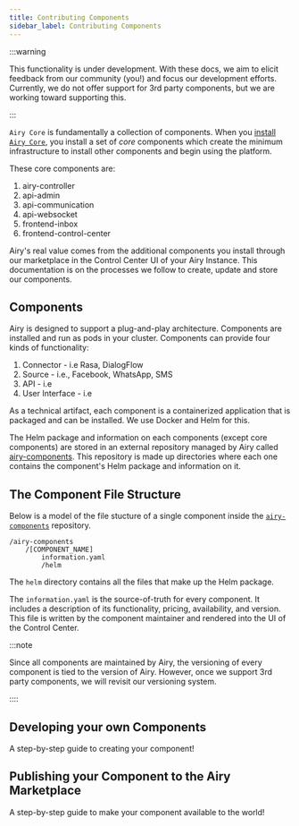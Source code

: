 ```yaml
---
title: Contributing Components
sidebar_label: Contributing Components
---
```


:::warning

This functionality is under development. With these docs, we aim to elicit feedback from our community (you!) and focus our development efforts. Currently, we do not offer support for 3rd party components, but we are working toward supporting this.

:::

`Airy Core` is fundamentally a collection of components. When you [install `Airy Core`](../getting-started/installation/introduction.md), you install a set of _core_ components which create the minimum infrastructure to install other components and begin using the platform.

These core components are:

1. airy-controller
2. api-admin
3. api-communication
4. api-websocket
5. frontend-inbox
6. frontend-control-center

Airy's real value comes from the additional components you install through our marketplace in the Control Center UI of your Airy Instance. This documentation is on the processes we follow to create, update and store our components.

## Components

Airy is designed to support a plug-and-play architecture. Components are installed and run as pods in your cluster. Components can provide four kinds of functionality:

1. Connector - i.e Rasa, DialogFlow
2. Source - i.e., Facebook, WhatsApp, SMS
3. API - i.e
4. User Interface - i.e

As a technical artifact, each component is a containerized application that is packaged and can be installed. We use Docker and Helm for this.

The Helm package and information on each components (except core components) are stored in an external repository managed by Airy called [airy-components](https://github.com/airyhq/airy-/airy-components). This repository is made up directories where each one contains the component's Helm package and information on it.

## The Component File Structure

Below is a model of the file stucture of a single component inside the [`airy-components`](https://github.com/airyhq/airy-/airy-components) repository.

```
/airy-components
	/[COMPONENT_NAME]
		information.yaml
		/helm
```

The `helm` directory contains all the files that make up the Helm package.

The `information.yaml` is the source-of-truth for every component. It includes a description of its functionality, pricing, availability, and version. This file is written by the component maintainer and rendered into the UI of the Control Center.

:::note

Since all components are maintained by Airy, the versioning of every component is tied to the version of Airy. However, once we support 3rd party components, we will revisit our versioning system.

::::

## Developing your own Components

A step-by-step guide to creating your component!

## Publishing your Component to the Airy Marketplace

A step-by-step guide to make your component available to the world!
